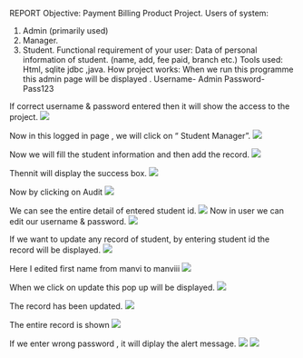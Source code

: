 REPORT
Objective:  Payment Billing Product Project.
Users of system:  
1. Admin (primarily used)
2. Manager.
3. Student.
Functional requirement of your user: Data of personal information of student. (name, add, fee paid, branch etc.)
Tools used: Html, sqlite jdbc ,java.
How project works:
When we run this programme this admin page will be displayed . 
Username- Admin
Password- Pass123
 

If correct username & password entered then it will show the access to the project.
 ![](https://raw.githubusercontent.com/manvijain08/payment-billing-product/master/1.png)

Now in this logged in page , we will click on “ Student Manager”.
![](https://raw.githubusercontent.com/manvijain08/payment-billing-product/master/2.png) 

Now we will fill the student information and then add the record.
![](https://raw.githubusercontent.com/manvijain08/payment-billing-product/master/3.png)  

Thennit will display the success box.
 ![](https://raw.githubusercontent.com/manvijain08/payment-billing-product/master/4.png) 

Now by clicking on Audit 
 ![](https://raw.githubusercontent.com/manvijain08/payment-billing-product/master/5.png) 

We can see the entire detail of entered student id.
 ![](https://raw.githubusercontent.com/manvijain08/payment-billing-product/master/6.png) 
Now in user we can edit our username & password.
 ![](https://raw.githubusercontent.com/manvijain08/payment-billing-product/master/7.png) 

If we want to update any record of student, by entering student id the record will be displayed.
 ![](https://raw.githubusercontent.com/manvijain08/payment-billing-product/master/8.png) 

Here I edited first name from manvi to manviii
 ![](https://raw.githubusercontent.com/manvijain08/payment-billing-product/master/9.png) 

When we click on update this pop up will be displayed.
 ![](https://raw.githubusercontent.com/manvijain08/payment-billing-product/master/10.png) 

The record has been updated.
 ![](https://raw.githubusercontent.com/manvijain08/payment-billing-product/master/11.png) 

The entire record is shown 
 ![](https://raw.githubusercontent.com/manvijain08/payment-billing-product/master/12.png) 

If we enter wrong password , it will diplay the alert message.
 ![](https://raw.githubusercontent.com/manvijain08/payment-billing-product/master/13.png) 
 ![](https://raw.githubusercontent.com/manvijain08/payment-billing-product/master/14.png) 
